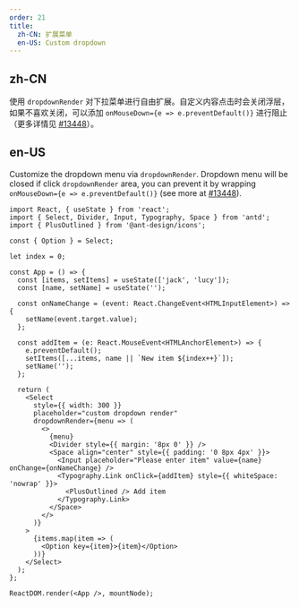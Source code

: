 ```yaml
---
order: 21
title:
  zh-CN: 扩展菜单
  en-US: Custom dropdown
---
```


## zh-CN

使用 `dropdownRender` 对下拉菜单进行自由扩展。自定义内容点击时会关闭浮层，如果不喜欢关闭，可以添加 `onMouseDown={e => e.preventDefault()}` 进行阻止（更多详情见 [#13448](https://github.com/ant-design/ant-design/issues/13448)）。

## en-US

Customize the dropdown menu via `dropdownRender`. Dropdown menu will be closed if click `dropdownRender` area, you can prevent it by wrapping `onMouseDown={e => e.preventDefault()}` (see more at [#13448](https://github.com/ant-design/ant-design/issues/13448)).

```tsx
import React, { useState } from 'react';
import { Select, Divider, Input, Typography, Space } from 'antd';
import { PlusOutlined } from '@ant-design/icons';

const { Option } = Select;

let index = 0;

const App = () => {
  const [items, setItems] = useState(['jack', 'lucy']);
  const [name, setName] = useState('');

  const onNameChange = (event: React.ChangeEvent<HTMLInputElement>) => {
    setName(event.target.value);
  };

  const addItem = (e: React.MouseEvent<HTMLAnchorElement>) => {
    e.preventDefault();
    setItems([...items, name || `New item ${index++}`]);
    setName('');
  };

  return (
    <Select
      style={{ width: 300 }}
      placeholder="custom dropdown render"
      dropdownRender={menu => (
        <>
          {menu}
          <Divider style={{ margin: '8px 0' }} />
          <Space align="center" style={{ padding: '0 8px 4px' }}>
            <Input placeholder="Please enter item" value={name} onChange={onNameChange} />
            <Typography.Link onClick={addItem} style={{ whiteSpace: 'nowrap' }}>
              <PlusOutlined /> Add item
            </Typography.Link>
          </Space>
        </>
      )}
    >
      {items.map(item => (
        <Option key={item}>{item}</Option>
      ))}
    </Select>
  );
};

ReactDOM.render(<App />, mountNode);
```
